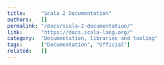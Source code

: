 ```yaml
---
title:     "Scala 2 Documentation"
authors:   []
permalink: "/docs/scala-2-documentation/"
link:      "https://docs.scala-lang.org/"
category:  "Documentation, libraries and tooling"
tags:      ["Documentation", "Official"]
related:   []
---
```


